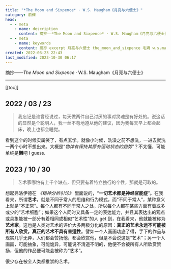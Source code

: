 ```yaml
---
title: "*The Moon and Sixpence* · W.S. Maugham《月亮与六便士》"
category: 前脩
head:
  - - meta
    - name: description
      content: 摘抄——*The Moon and Sixpence* · W.S. Maugham《月亮与六便士》
  - - meta
    - name: keywords
      content: 摘抄 excerpt 月亮与六便士 the_moon_and_sixpence 毛姆 w.s.maugham
created: 2022-03-23 22:43
last_modified: 2023-10-30 06:17
---
```


摘抄——_The Moon and Sixpence_ · W.S. Maugham《月亮与六便士》

---

[[toc]]

## 2022 / 03 / 23

> 我忘记是谁曾经说过，每天做两件自己讨厌的事对灵魂是有好处的。说这话的显然是个聪明人，我一丝不苟地遵从他的建议，因为我每天早上都会起床，晚上也都会睡觉。

看到这个的时候实属笑了，有点玄学。就像小时候，洗澡之前不想洗，一进去就洗一两个小时不想出来。大概是“_物体有保持其原有运动状态的趋势_”？不太懂，可能单纯是**懒**吧 I guess.

## 2023 / 10 / 30

> 艺术家哪怕有上千个缺点，但只要有着特立独行的个性，那就是可取的。

想起弗洛伊德在 _《精神分析引论》_ 里面说的，“**一切艺术都是神经官能症**”。在我看来，所谓**艺术**，就是不同于常人的思维和行为模式，而“不同于常人”，某种意义上就是“不正常”。每个人都有不同于常人之处，所以每个人都在某些方面有着或多或少的“艺术细胞”；如果这个人同时又具备一定的表达能力，并且其表达出的观点或具象能被一部分有着相同或相似“艺术性”的人 get 到，在我看来，他就能被称为**艺术家**。这也是人类对艺术的评价大多两极分化的原因：**真正的艺术永远不可能被所有人欣赏，真正的艺术不具有普适性**。譬如一个人画画功底了得，手下的作品与现实几乎无异，人们都会赞扬他，都会欣赏他，但是不会说这是“艺术”；另一个人画画，可能抽象，可能诡异，可能说不清道不明的，他便不会被所有人所欣赏赞扬，但他的作品便可能会被称为“艺术”。

很少存在被全人类都推崇的艺术。
